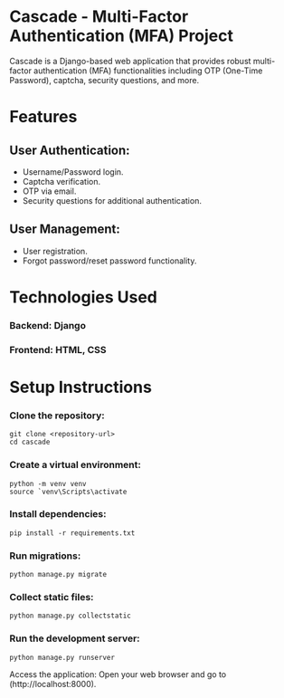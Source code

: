 # Cascade - Multi-Factor Authentication (MFA) Project
Cascade is a Django-based web application that provides robust multi-factor authentication (MFA) functionalities including OTP (One-Time Password), captcha, security questions, and more.

# Features
## User Authentication: 
- Username/Password login. 
- Captcha verification. 
- OTP via email. 
- Security questions for additional authentication.

## User Management: 
- User registration. 
- Forgot password/reset password functionality.

# Technologies Used 
### Backend: Django
### Frontend: HTML, CSS

# Setup Instructions
### Clone the repository:
```
git clone <repository-url>
cd cascade
```
### Create a virtual environment:
```
python -m venv venv
source `venv\Scripts\activate
```
### Install dependencies:
```
pip install -r requirements.txt
```
### Run migrations:
```
python manage.py migrate
```
### Collect static files:
```
python manage.py collectstatic
```
### Run the development server:
```
python manage.py runserver
```
Access the application: Open your web browser and go to (http://localhost:8000).
